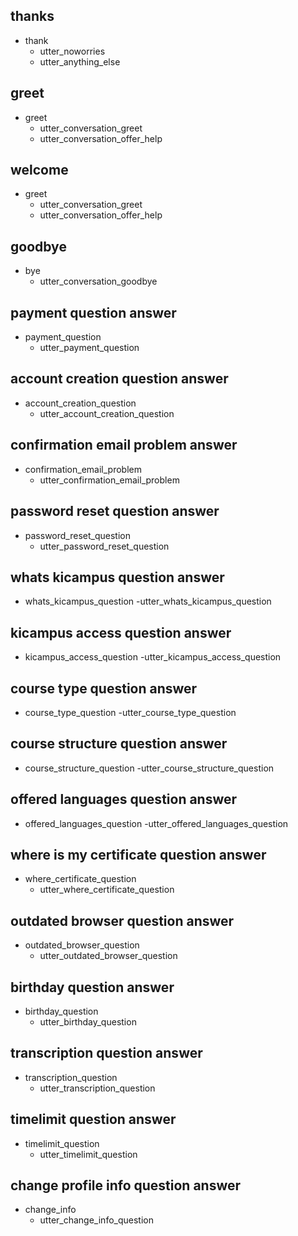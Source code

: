 ## thanks
* thank
    - utter_noworries
    - utter_anything_else

## greet
* greet
  - utter_conversation_greet
  - utter_conversation_offer_help

## welcome
* greet
  - utter_conversation_greet
  - utter_conversation_offer_help

## goodbye
* bye
  - utter_conversation_goodbye

## payment question answer
* payment_question
    - utter_payment_question

## account creation question answer
* account_creation_question
    - utter_account_creation_question

## confirmation email problem answer
* confirmation_email_problem
    - utter_confirmation_email_problem

## password reset question answer
* password_reset_question
    - utter_password_reset_question

## whats kicampus question answer
* whats_kicampus_question
    -utter_whats_kicampus_question
    
## kicampus access question answer
* kicampus_access_question
    -utter_kicampus_access_question
    
## course type question answer
* course_type_question
    -utter_course_type_question
    
## course structure question answer
* course_structure_question
    -utter_course_structure_question
    
## offered languages question answer
* offered_languages_question
    -utter_offered_languages_question

## where is my certificate question answer
* where_certificate_question
    - utter_where_certificate_question

## outdated browser question answer
* outdated_browser_question
    - utter_outdated_browser_question

## birthday question answer
* birthday_question
    - utter_birthday_question

## transcription question answer
* transcription_question
    - utter_transcription_question

## timelimit question answer
* timelimit_question
    - utter_timelimit_question

## change profile info question answer
* change_info
    - utter_change_info_question